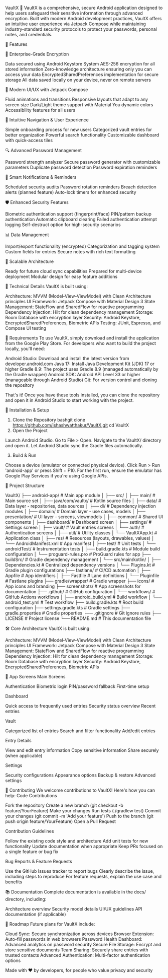 VaultX 🔐
VaultX is a comprehensive, secure Android application designed to help 
users safeguard their sensitive information through advanced encryption. 
Built with modern Android development practices, VaultX offers an intuitive 
user experience via Jetpack Compose while maintaining industry-standard security 
protocols to protect your passwords, personal notes, and credentials.

🌟 Features

🔐 Enterprise-Grade Encryption

Data secured using Android Keystore System
AES-256 encryption for all stored information
Zero-knowledge architecture ensuring only you can access your data
EncryptedSharedPreferences implementation for secure storage
All data saved locally on your device, never on remote servers


📱 Modern UI/UX with Jetpack Compose

Fluid animations and transitions
Responsive layouts that adapt to any screen size
Dark/Light theme support with Material You dynamic colors
Accessibility features for all users


🧭 Intuitive Navigation & User Experience

Simple onboarding process for new users
Categorized vault entries for better organization
Powerful search functionality
Customizable dashboard with quick-access tiles


🔍 Advanced Password Management

Password strength analyzer
Secure password generator with customizable parameters
Duplicate password detection
Password expiration reminders


🔔 Smart Notifications & Reminders

Scheduled security audits
Password rotation reminders
Breach detection alerts (planned feature)
Auto-lock timers for enhanced security


🛡️ Enhanced Security Features

Biometric authentication support (fingerprint/face)
PIN/pattern backup authentication
Automatic clipboard clearing
Failed authentication attempt logging
Self-destruct option for high-security scenarios


📊 Data Management

Import/export functionality (encrypted)
Categorization and tagging system
Custom fields for entries
Secure notes with rich text formatting


🧪 Scalable Architecture

Ready for future cloud sync capabilities
Prepared for multi-device deployment
Modular design for easy feature additions




🔧 Technical Details
VaultX is built using:

Architecture: MVVM (Model-View-ViewModel) with Clean Architecture principles
UI Framework: Jetpack Compose with Material Design 3
State Management: StateFlow and SharedFlow for reactive programming
Dependency Injection: Hilt for clean dependency management
Storage: Room Database with encryption layer
Security: Android Keystore, EncryptedSharedPreferences, Biometric APIs
Testing: JUnit, Espresso, and Compose UI testing


🧰 Requirements
To use VaultX, simply download and install the application from the Google Play Store.
For developers who want to build the project locally, you'll need:

Android Studio: Download and install the latest version from developer.android.com
Java 17: Install Java Development Kit (JDK) 17 or higher
Gradle 8.9: The project uses Gradle 8.9 (managed automatically by the Gradle wrapper)
Android SDK: Android API Level 33 or higher (manageable through Android Studio)
Git: For version control and cloning the repository

That's it! Once you have these tools installed, you can clone the repository and open it in Android Studio to start working with the project.

🚀 Installation & Setup
1. Clone the Repository
   bashgit clone https://github.com/ishashwatthakur/VaultX.git
   cd VaultX
2. Open the Project

Launch Android Studio.
Go to File > Open.
Navigate to the VaultX/ directory and open it.
Let Android Studio sync the Gradle files automatically.

3. Build & Run

Choose a device (emulator or connected physical device).
Click Run > Run 'android-app' or press Shift + F10.
For the first run, ensure the emulator has Google Play Services if you're using Google APIs.


📂 Project Structure

VaultX/
├── android-app/ # Main app module
│   ├── src/ 
│       ├── main/ # Main source set
│           ├── java/com/vaultx/ # Kotlin source files
│               ├── data/ # Data layer - repositories, data sources
│               ├── di/ # Dependency injection modules
│               ├── domain/ # Domain layer - use cases, models
│               ├── presentation/ # UI layer - screens, viewmodels
│                   ├── common/ # Shared UI components
│                   ├── dashboard/ # Dashboard screen
│                   ├── settings/ # Settings screen
│                   ├── vault/ # Vault entries screens
│                   └── auth/ # Authentication screens
│               ├── util/ # Utility classes
│               └── VaultXApp.kt # Application class
│           ├── res/ # Resources (layouts, drawables, values)
│           └── AndroidManifest.xml # App manifest
│       ├── test/ # Unit tests
│       └── androidTest/ # Instrumentation tests
│   ├── build.gradle.kts # Module build configuration
│   └── proguard-rules.pro # ProGuard rules for app
├── buildSrc/ # Gradle dependency management
│   └── src/main/kotlin/
│       ├── Dependencies.kt # Centralized dependency versions
│       └── Plugins.kt # Gradle plugin configurations
├── fastlane/ # CI/CD automation
│   ├── Appfile # App identifiers
│   ├── Fastfile # Lane definitions
│   └── Pluginfile # Fastlane plugins
├── gradle/wrapper/ # Gradle wrapper
├── icons/ # App icons and branding
├── screenshots/ # App screenshots for documentation
├── .github/ # GitHub configuration
│   └── workflows/ # GitHub Actions workflows
│       ├── android_build.yml # Build workflow
│       └── android_test.yml # Test workflow
├── build.gradle.kts # Root build configuration
├── settings.gradle.kts # Gradle settings
├── gradle.properties # Gradle properties
├── .gitignore # Git ignore rules
├── LICENSE # Project license
└── README.md # This documentation file

🛠️ Core Architecture
VaultX is built using:

Architecture: MVVM (Model-View-ViewModel) with Clean Architecture principles
UI Framework: Jetpack Compose with Material Design 3
State Management: StateFlow and SharedFlow for reactive programming
Dependency Injection: Hilt for clean dependency management
Storage: Room Database with encryption layer
Security: Android Keystore, EncryptedSharedPreferences, Biometric APIs


📱 App Screens
Main Screens

Authentication
Biometric login
PIN/password fallback
First-time setup


Dashboard

Quick access to frequently used entries
Security status overview
Recent entries


Vault

Categorized list of entries
Search and filter functionality
Add/edit entries


Entry Details

View and edit entry information
Copy sensitive information
Share securely (when applicable)


Settings

Security configurations
Appearance options
Backup & restore
Advanced settings


🤝 Contributing
We welcome contributions to VaultX! Here's how you can help:
Code Contributions

Fork the repository
Create a new branch (git checkout -b feature/YourFeature)
Make your changes
Run tests (./gradlew test)
Commit your changes (git commit -m 'Add your feature')
Push to the branch (git push origin feature/YourFeature)
Open a Pull Request

Contribution Guidelines

Follow the existing code style and architecture
Add unit tests for new functionality
Update documentation when appropriate
Keep PRs focused on a single feature or bug fix

Bug Reports & Feature Requests

Use the GitHub Issues tracker to report bugs
Clearly describe the issue, including steps to reproduce
For feature requests, explain the use case and benefits


📚 Documentation
Complete documentation is available in the docs/ directory, including:

Architecture overview
Security model details
UI/UX guidelines
API documentation (if applicable)


🔮 Roadmap
Future plans for VaultX include:

Cloud Sync: Secure synchronization across devices
Browser Extension: Auto-fill passwords in web browsers
Password Health Dashboard: Advanced analytics on password security
Secure File Storage: Encrypt and store sensitive documents
Team Sharing: Securely share entries with trusted contacts
Advanced Authentication: Multi-factor authentication options


Made with ❤️ by developers, for people who value privacy and security
